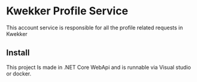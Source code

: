 # Kwekker Profile Service
This account service is responsible for all the profile related requests in Kwekker


## Install

This project Is made in .NET Core WebApi and is runnable via Visual studio or docker.
